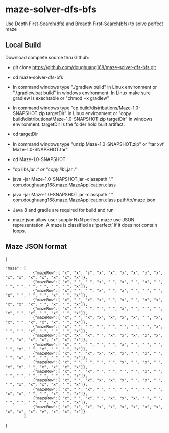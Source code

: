 # maze-solver-dfs-bfs
Use Depth First-Search(dfs) and Breadth First-Search(bfs) to solve perfect maze


## Local Build
Download complete source thru Github:

- git clone https://github.com/doughuang168/maze-solver-dfs-bfs.git
 
- cd maze-solver-dfs-bfs


- In command windows type "./gradlew build" in Linux environment or ".\gradlew.bat build" in windows environment. In Linux make sure gradlew is exechtable or "chmod +x gradlew"


- In command windows type "cp build/distributions/Maze-1.0-SNAPSHOT.zip targetDir" in Linux environment or "copy build\distributions\Maze-1.0-SNAPSHOT.zip targetDir" in windows environment.  targetDir is the folder hold built artifact.


- cd targetDir


- In command windows type "unzip Maze-1.0-SNAPSHOT.zip" or "tar xvf Maze-1.0-SNAPSHOT.tar"

- cd Maze-1.0-SNAPSHOT

- "cp lib/*.jar ." or "copy lib\\*.jar ."

- java -jar Maze-1.0-SNAPSHOT.jar -classpath "."  com.doughuang168.maze.MazeApplication.class


- java -jar Maze-1.0-SNAPSHOT.jar -classpath "."  com.doughuang168.maze.MazeApplication.class path/to/maze.json
 


- Java 8 and gradle are required for build and run



-  maze.json allow user supply NxN perfect maze use JSON representation. A maze is classified as ‘perfect’ if it does not contain loops.
 
## Maze JSON format

{

	"maze": [ 
				{"mazeRow":[ "x", "x", "s", "x", "x", "x", "x", "x", "x", "x", "x", "x", "x", "x", "x", "x"]},
                {"mazeRow":[ "x", " ", " ", "x", " ", "x", " ", "x", " ", " ", " ", " ", " ", " ", " ", "x"]},
                {"mazeRow":[ "x", " ", " ", "x", " ", "x", " ", " ", " ", "x", " ", " ", " ", "x", " ", "x"]},
                {"mazeRow":[ "x", " ", "x", "x", " ", "x", " ", "x", "x", "x", "x", "x", " ", "x", " ", "x"]},
                {"mazeRow":[ "x", " ", " ", " ", " ", "x", " ", " ", " ", "x", " ", "x", " ", "x", " ", "x"]},
                {"mazeRow":[ "x", " ", "x", "x", "x", "x", "x", " ", "x", "x", " ", "x", "x", "x", " ", "x"]},
                {"mazeRow":[ "x", " ", " ", " ", " ", " ", " ", " ", "x", " ", " ", "x", " ", " ", " ", "x"]},
                {"mazeRow":[ "x", "x", "x", " ", "x", "x", "x", "x", "x", " ", "x", "x", "x", "x", "x", "x"]},
                {"mazeRow":[ "x", " ", " ", " ", " ", "x", " ", " ", " ", " ", "x", " ", "x", " ", " ", "x"]},
                {"mazeRow":[ "x", " ", "x", "x", "x", "x", " ", "x", " ", " ", "x", " ", " ", " ", " ", "x"]},
                {"mazeRow":[ "x", " ", " ", " ", " ", "x", " ", "x", " ", "x", "x", " ", "x", "x", "x", "x"]},
                {"mazeRow":[ "x", " ", "x", " ", " ", " ", " ", "x", " ", " ", " ", " ", " ", " ", " ", "x"]},
                {"mazeRow":[ "x", " ", "x", "x", "x", "x", " ", "x", " ", " ", "x", "x", "x", "x", " ", "x"]},
                {"mazeRow":[ "x", " ", "x", " ", " ", " ", " ", " ", " ", "x", "x", " ", " ", "x", " ", "x"]},
                {"mazeRow":[ "x", " ", "x", " ", "x", "x", "x", " ", " ", " ", " ", " ", " ", "x", " ", "x"]},
                {"mazeRow":[ "x", "x", "x", "x", "x", "x", "x", "x", "x", "x", "x", "x", "e", "x", "x", "x"]}
			]
}			
